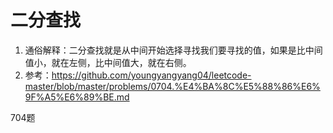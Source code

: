 # 二分查找
1. 通俗解释：二分查找就是从中间开始选择寻找我们要寻找的值，如果是比中间值小，就在左侧，比中间值大，就在右侧。
2. 参考：https://github.com/youngyangyang04/leetcode-master/blob/master/problems/0704.%E4%BA%8C%E5%88%86%E6%9F%A5%E6%89%BE.md

704题
```
